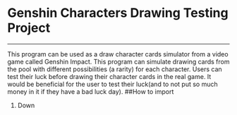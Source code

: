 # Genshin Characters Drawing Testing Project
---------------------------------------------
This program can be used as a draw character cards simulator from a video game called Genshin Impact. This program can simulate drawing cards from the pool with different possibilities (a rarity) for each character. Users can test their luck before drawing their character cards in the real game. It would be beneficial for the user to test their luck(and to not put so much money in it if they have a bad luck day).
##How to import 
1. Down
